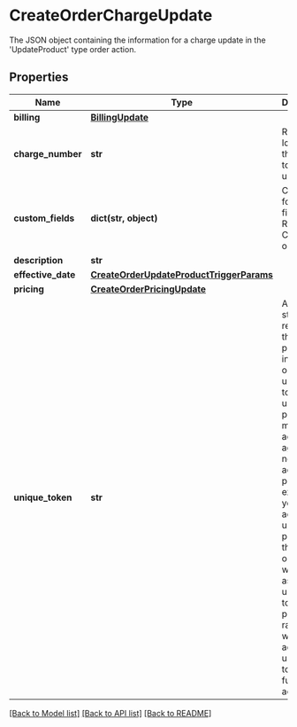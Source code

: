 # CreateOrderChargeUpdate

The JSON object containing the information for a charge update in the 'UpdateProduct' type order action.
## Properties
Name | Type | Description | Notes
------------ | ------------- | ------------- | -------------
**billing** | [**BillingUpdate**](BillingUpdate.md) |  | [optional] 
**charge_number** | **str** | Read only. Identifies the charge to be updated.  | [optional] 
**custom_fields** | **dict(str, object)** | Container for custom fields of a Rate Plan Charge object.  | [optional] 
**description** | **str** |  | [optional] 
**effective_date** | [**CreateOrderUpdateProductTriggerParams**](CreateOrderUpdateProductTriggerParams.md) |  | [optional] 
**pricing** | [**CreateOrderPricingUpdate**](CreateOrderPricingUpdate.md) |  | [optional] 
**unique_token** | **str** | A unique string to represent the rate plan charge in the order. The unique token is used to perform multiple actions against a newly added rate plan. For example, if you want to add and update a product in the same order, you would assign a unique token to the product rate plan when added and use that token in future order actions.  | [optional] 

[[Back to Model list]](../README.md#documentation-for-models) [[Back to API list]](../README.md#documentation-for-api-endpoints) [[Back to README]](../README.md)


